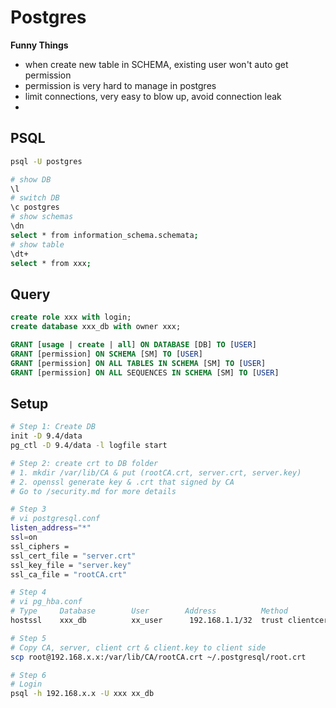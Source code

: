 # Postgres

**Funny Things**
- when create new table in SCHEMA, existing user won't auto get permission
- permission is very hard to manage in postgres
- limit connections, very easy to blow up, avoid connection leak
- 

## PSQL
```bash
psql -U postgres

# show DB
\l
# switch DB
\c postgres
# show schemas
\dn
select * from information_schema.schemata;
# show table
\dt+
select * from xxx;
```
## Query
```sql
create role xxx with login;
create database xxx_db with owner xxx;

GRANT [usage | create | all] ON DATABASE [DB] TO [USER]
GRANT [permission] ON SCHEMA [SM] TO [USER]
GRANT [permission] ON ALL TABLES IN SCHEMA [SM] TO [USER]
GRANT [permission] ON ALL SEQUENCES IN SCHEMA [SM] TO [USER]
```

## Setup
```bash
# Step 1: Create DB
init -D 9.4/data
pg_ctl -D 9.4/data -l logfile start

# Step 2: create crt to DB folder
# 1. mkdir /var/lib/CA & put (rootCA.crt, server.crt, server.key)
# 2. openssl generate key & .crt that signed by CA
# Go to /security.md for more details

# Step 3
# vi postgresql.conf
listen_address="*"
ssl=on
ssl_ciphers = 
ssl_cert_file = "server.crt"
ssl_key_file = "server.key"
ssl_ca_file = "rootCA.crt"

# Step 4
# vi pg_hba.conf
# Type     Database        User        Address          Method
hostssl    xxx_db          xx_user      192.168.1.1/32  trust clientcert=1

# Step 5
# Copy CA, server, client crt & client.key to client side
scp root@192.168.x.x:/var/lib/CA/rootCA.crt ~/.postgresql/root.crt

# Step 6
# Login
psql -h 192.168.x.x -U xxx xx_db
```

